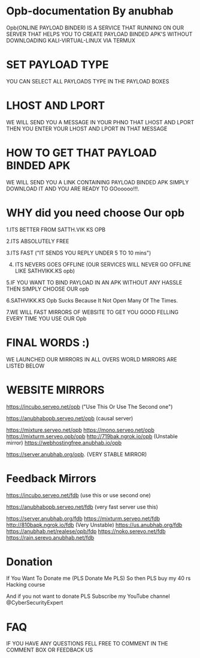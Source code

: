 # Opb-documentation By anubhab

Opb(ONLINE PAYLOAD BINDER) IS A SERVICE
THAT RUNNING ON OUR SERVER THAT HELPS YOU TO CREATE PAYLOAD BINDED APK'S WITHOUT
DOWNLOADING KALI-VIRTUAL-LINUX VIA TERMUX

# SET PAYLOAD TYPE

YOU CAN SELECT ALL PAYLOADS TYPE IN THE PAYLOAD BOXES

# LHOST AND LPORT

WE WILL SEND YOU A MESSAGE IN YOUR PHNO THAT LHOST AND LPORT 
THEN YOU ENTER YOUR LHOST AND LPORT IN THAT MESSAGE

# HOW TO GET THAT PAYLOAD BINDED APK

WE WILL SEND YOU A LINK CONTAINING PAYLOAD BINDED APK
SIMPLY DOWNLOAD IT AND YOU ARE READY TO GOooooo!!!.

# WHY did you need  choose Our opb

1.ITS BETTER FROM SATTH.VIK KS OPB

2.ITS ABSOLUTELY FREE

3.ITS FAST ("IT SENDS YOU REPLY UNDER 5 TO 10 mins")

4. ITS NEVERS GOES OFFLINE (OUR SERVICES WILL NEVER GO OFFLINE LIKE SATHVIKK.KS opb)

5.IF YOU WANT TO BIND PAYLOAD IN AN APK WITHOUT ANY HASSLE THEN SIMPLY CHOOSE OUR opb

6.SATHVIKK.KS Opb Sucks Because It  Not Open Many Of The Times.

7.WE WILL FAST MIRRORS OF WEBSITE TO GET YOU GOOD FELLING EVERY TIME YOU USE OUR Opb

# FINAL WORDS :)

WE LAUNCHED OUR MIRRORS IN ALL OVERS WORLD MIRRORS ARE LISTED BELOW

# WEBSITE MIRRORS

https://incubo.serveo.net/opb ("Use This Or Use The Second one")

https://anubhabopb.serveo.net/opb (causal server)

https://mixture.serveo.net/opb
https://mono.serveo.net/opb
https://mixturm.serveo.opb/opb
http://719bak.ngrok.io/opb  (Unstable mirror)
https://webhostingfree.anubhab.io/opb

https://server.anubhab.org/opb.  (VERY STABLE MIRROR)

# Feedback Mirrors

https://incubo.serveo.net/fdb (use this or use second one)

https://anubhabopb.serveo.net/fdb (very fast server use this)

https://server.anubhab.org/fdb
https://mixturm.serveo.net/fdb
http://810bapk.ngrok.io/fdb (Very Unstable)
https://us.anubhab.org/fdb
https://anubhab.net/realese/opb/fdp
https://noko.serevo.net/fdb
https://rain.serevo.anubhab.net/fdb
# Donation

If You Want To Donate me (PLS Donate Me PLS) So then PLS buy my 40 rs 
Hacking course

And if you not want to donate PLS
Subscribe my YouTube channel 
@CyberSecurityExpert

# FAQ

IF YOU HAVE ANY QUESTIONS FELL FREE TO
COMMENT IN THE COMMENT BOX OR FEEDBACK US




